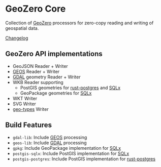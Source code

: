 # GeoZero Core

Collection of [GeoZero](https://github.com/pka/geozero) processors for zero-copy reading and writing of geospatial data.

[Changelog](https://github.com/pka/geozero/blob/master/geozero-core/CHANGELOG.md)


## GeoZero API implementations

* GeoJSON Reader + Writer
* [GEOS](https://github.com/georust/geos) Reader + Writer
* [GDAL](https://github.com/georust/gdal) geometry Reader + Writer
* WKB Reader supporting
  - PostGIS geometries for [rust-postgres](https://github.com/sfackler/rust-postgres) and [SQLx](https://github.com/launchbadge/sqlx)
  - GeoPackage geometries for [SQLx](https://github.com/launchbadge/sqlx)
* WKT Writer
* SVG Writer
* [geo-types](https://github.com/georust/geo) Writer


## Build Features

* `gdal-lib`: Include [GEOS](https://github.com/georust/geos) processing
* `geos-lib`: Include [GDAL](https://github.com/georust/gdal) processing
* `gpkg`: Include GeoPackage implementation for [SQLx](https://github.com/launchbadge/sqlx)
* `postgis-sqlx`: Include PostGIS implementation for [SQLx](https://github.com/launchbadge/sqlx)
* `postgis-postgres`: Include PostGIS implementation for [rust-postgres](https://github.com/sfackler/rust-postgres)
